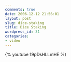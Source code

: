 ```yaml
---
comments: true
date: 2006-12-12 21:56:01
layout: post
slug: dice-staking
title: Dice Staking
wordpress_id: 31
categories:
- video
---
```


{% youtube 19pDsHLLmHE %}